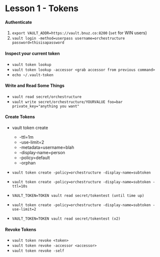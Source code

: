 # Lesson 1 - Tokens

#### Authenticate
1. `export VAULT_ADDR=https://vault.bnuz.co:8200` (`set` for WIN users)
2. `vault login -method=userpass username=orchestructure password=thisisapassword`

#### Inspect your current token
- `vault token lookup`
- `vault token lookup -accessor <grab accessor from previous command>`
- `echo ~/.vault-token`

#### Write and Read Some Things
- `vault read secret/orchestructure`
- `vault write secret/orchestructure/YOURVALUE foo=bar private_key="anything you want"`

#### Create Tokens
- vault token create
    - -ttl=1m
    - -use-limit=2
    - -metadata=username=blah
    - -display-name=person
    - -policy=default
    - -orphan

- `vault token create -policy=orchestructure -display-name=subtoken`
- `vault token create -policy=orchestructure -display-name=subtoken -ttl=10s`
- `VAULT_TOKEN=TOKEN vault read secret/tokentest (until time up)`
- `vault token create -policy=orchestructure -display-name=subtoken -use-limit=2`
- `VAULT_TOKEN=TOKEN vault read secret/tokentest (x2)`

#### Revoke Tokens
- `vault token revoke <token>`
- `vault token revoke -accessor <accessor>`
- `vault token revoke -self`